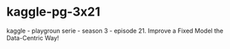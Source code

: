# kaggle-pg-3x21
kaggle - playgroun serie - season 3 - episode 21. Improve a Fixed Model the Data-Centric Way!
